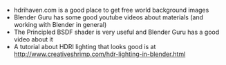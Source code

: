 - hdrihaven.com is a good place to get free world background images
- Blender Guru has some good youtube videos about materials (and working with Blender in general)
- The Principled BSDF shader is very useful and Blender Guru has a good video about it
- A tutorial about HDRI lighting that looks good is at http://www.creativeshrimp.com/hdr-lighting-in-blender.html
